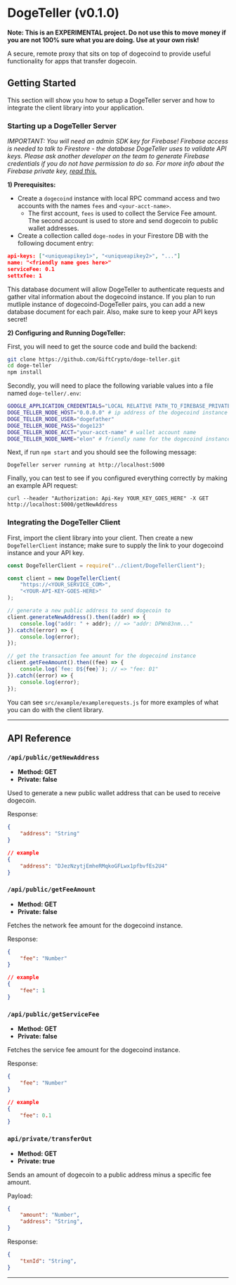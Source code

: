 # DogeTeller (v0.1.0)

**Note: This is an EXPERIMENTAL project. Do not use this to move money if you are not 100% sure what you are doing. Use at your own risk!**

A secure, remote proxy that sits on top of dogecoind to provide useful functionality for apps that transfer dogecoin.

## Getting Started

This section will show you how to setup a DogeTeller server and how to integrate the client library into your application.
### Starting up a DogeTeller Server

*IMPORTANT: You will need an admin SDK key for Firebase! Firebase access is needed to talk to Firestore - the database DogeTeller uses to validate API keys. Please ask another developer on the team to generate Firebase credentials if you do not have permission to do so. For more info about the Firebase private key, [read this.](https://firebase.google.com/docs/admin/setup)*

**1) Prerequisites:**

- Create a `dogecoind` instance with local RPC command access and two accounts with the names `fees` and `<your-acct-name>`.
    - The first account, `fees` is used to collect the Service Fee amount. The second account is used to store and send dogecoin to public wallet addresses.
- Create a collection called `doge-nodes` in your Firestore DB with the following document entry:
```json
api-keys: ["<uniqueapikey1>", "<uniqueapikey2>", "..."]
name: "<friendly name goes here>"
serviceFee: 0.1
settxfee: 1
```
This database document will allow DogeTeller to authenticate requests and gather vital information about the dogecoind instance. If you plan to run mutliple instance of dogecoind-DogeTeller pairs, you can add a new database document for each pair. Also, make sure to keep your API keys secret!

**2) Configuring and Running DogeTeller:**

First, you will need to get the source code and build the backend:
```bash
git clone https://github.com/GiftCrypto/doge-teller.git
cd doge-teller
npm install
```

Secondly, you will need to place the following variable values into a file named `doge-teller/.env`:
```bash
GOOGLE_APPLICATION_CREDENTIALS="LOCAL RELATIVE PATH_TO_FIREBASE_PRIVATE_KEY_FILE"
DOGE_TELLER_NODE_HOST="0.0.0.0" # ip address of the dogecoind instance
DOGE_TELLER_NODE_USER="dogefather"
DOGE_TELLER_NODE_PASS="doge123"
DOGE_TELLER_NODE_ACCT="your-acct-name" # wallet account name
DOGE_TELLER_NODE_NAME="elon" # friendly name for the dogecoind instance
```

Next, if run `npm start` and you should see the following message:
```
DogeTeller server running at http://localhost:5000
```

Finally, you can test to see if you configured everything correctly by making an example API request:

```
curl --header "Authorization: Api-Key YOUR_KEY_GOES_HERE" -X GET http://localhost:5000/getNewAddress
```

### Integrating the DogeTeller Client

First, import the client library into your client. Then create a new `DogeTellerClient` instance; make sure to supply the link to your dogecoind instance and your API key. 


```javascript
const DogeTellerClient = require("../client/DogeTellerClient");

const client = new DogeTellerClient(
    "https://<YOUR_SERVICE_COM>",
    "<YOUR-API-KEY-GOES-HERE>"
);

// generate a new public address to send dogecoin to
client.generateNewAddress().then((addr) => {
    console.log("addr: " + addr); // => "addr: DPWn83nm..."
}).catch((error) => {
    console.log(error);
});

// get the transaction fee amount for the dogecoind instance
client.getFeeAmount().then((fee) => {
    console.log(`fee: Ð${fee}`); // => "fee: Ð1"
}).catch((error) => {
    console.log(error);
});

```

You can see `src/example/examplerequests.js` for more examples of what you can do with the client library.

---

## API Reference

### `/api/public/getNewAddress`
- **Method: GET**
- **Private: false**

Used to generate a new public wallet address that can be used to receive dogecoin.

Response:

```json
{
    "address": "String"
}

// example
{
    "address": "DJezNzytjEmheRMqkoGFLwx1pfbvfEs2U4"
}
```

### `/api/public/getFeeAmount`
- **Method: GET**
- **Private: false**

Fetches the network fee amount for the dogecoind instance.

Response:

```json
{
    "fee": "Number"
}

// example
{
    "fee": 1
}
```

### `/api/public/getServiceFee`
- **Method: GET**
- **Private: false**

Fetches the service fee amount for the dogecoind instance.

Response:

```json
{
    "fee": "Number"
}

// example
{
    "fee": 0.1
}
```

### `api/private/transferOut`
- **Method: GET**
- **Private: true**

Sends an amount of dogecoin to a public address minus a specific fee amount.

Payload:

```json
{
    "amount": "Number",
    "address": "String",
}
```

Response:

```json
{
    "txnId": "String",
}
```
---
